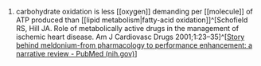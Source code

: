 1. carbohydrate oxidation is less [[oxygen]] demanding per [[molecule]] of ATP produced than [[lipid metabolism|fatty-acid oxidation]]^[Schofield RS, Hill JA. Role of metabolically active drugs in the management of ischemic heart disease. Am J Cardiovasc Drugs 2001;1:23–35]^[[Story behind meldonium-from pharmacology to performance enhancement: a narrative review - PubMed (nih.gov)](https://pubmed.ncbi.nlm.nih.gov/27465696/)]